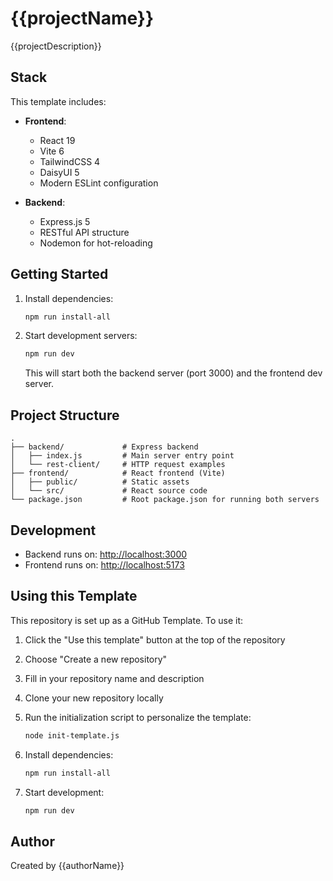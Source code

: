 # {{projectName}}

{{projectDescription}}

## Stack

This template includes:

- **Frontend**:
  - React 19
  - Vite 6
  - TailwindCSS 4
  - DaisyUI 5
  - Modern ESLint configuration

- **Backend**:
  - Express.js 5
  - RESTful API structure
  - Nodemon for hot-reloading

## Getting Started

1. Install dependencies:

   ```bash
   npm run install-all
   ```

2. Start development servers:

   ```bash
   npm run dev
   ```

   This will start both the backend server (port 3000) and the frontend dev server.

## Project Structure

```
.
├── backend/             # Express backend
│   ├── index.js         # Main server entry point
│   └── rest-client/     # HTTP request examples
├── frontend/            # React frontend (Vite)
│   ├── public/          # Static assets
│   └── src/             # React source code
└── package.json         # Root package.json for running both servers
```

## Development

- Backend runs on: <http://localhost:3000>
- Frontend runs on: <http://localhost:5173>

## Using this Template

This repository is set up as a GitHub Template. To use it:

1. Click the "Use this template" button at the top of the repository
2. Choose "Create a new repository"
3. Fill in your repository name and description
4. Clone your new repository locally
5. Run the initialization script to personalize the template:

   ```bash
   node init-template.js
   ```

6. Install dependencies:

   ```bash
   npm run install-all
   ```

7. Start development:

   ```bash
   npm run dev
   ```

## Author

Created by {{authorName}}
